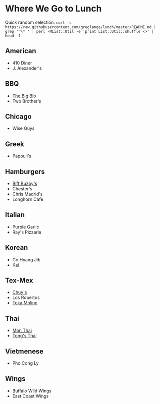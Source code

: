 # Where We Go to Lunch

  Quick random selection: `curl -s https://raw.githubusercontent.com/greglange/lunch/master/README.md | grep '^\* ' | perl -MList::Util -e 'print List::Util::shuffle <>' | head -1`

## American

* 410 Diner
* J. Alexander's

## BBQ

* [The Big Bib](http://thebigbib.com/)
* Two Brother's

## Chicago

* Wise Guys

## Greek

* Papouli's

## Hamburgers

* [Biff Buzby's](http://www.biffbuzbys.com/)
* Chester's
* Chris Madrid's
* Longhorn Cafe

## Italian

* Purple Garlic
* Ray's Pizzaria

## Korean

* Go Hyang Jib
* Kai

## Tex-Mex

* [Chuy's](https://www.chuys.com/locations/san-antonio/selma)
* Los Robertos
* [Teka Molino](http://tekamolino.com/)

## Thai

* [Mon Thai](http://monsthai.com/)
* [Tong's Thai](https://www.tongsthai.com)

## Vietmenese

* Pho Cong Ly

## Wings

* Buffalo Wild Wings
* East Coast Wings
